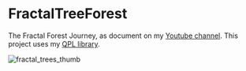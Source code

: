 # FractalTreeForest

The Fractal Forest Journey, as document on my [Youtube channel](https://www.youtube.com/channel/UCgLg2LE-RWOUsaPTPiN1RAg).
This project uses my [QPL library](https://github.com/DanielRabl/QPL).

![fractal_trees_thumb](https://user-images.githubusercontent.com/48823338/167458406-2c3a6612-b1f0-4f46-b3f0-bfa39303656b.png)
